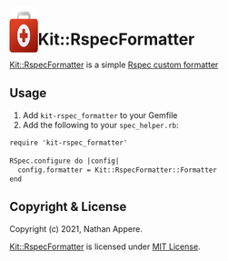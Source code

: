 <!--pp {} -->
<img align="left" width="50" height="90" src="https://raw.githubusercontent.com/rubykit/kit/master/docs/assets/images/rubykit-framework-logo.svg">
<!-- pp-->

[Kit::RspecFormatter]: https://github.com/rubykit/kit/tree/master/libraries/kit-rspec_formatter

# Kit::RspecFormatter

[Kit::RspecFormatter] is a simple [Rspec custom formatter](https://relishapp.com/rspec/rspec-core/docs/formatters/custom-formatters)

## Usage

1) Add `kit-rspec_formatter` to your Gemfile
2) Add the following to your `spec_helper.rb`:
```
require 'kit-rspec_formatter'

RSpec.configure do |config|
  config.formatter = Kit::RspecFormatter::Formatter
end
```

## Copyright & License

Copyright (c) 2021, Nathan Appere.

[Kit::RspecFormatter] is licensed under [MIT License](MIT_LICENSE.md).
